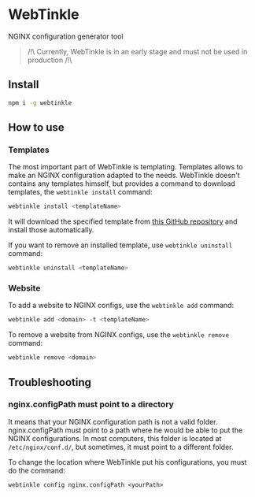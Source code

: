 # WebTinkle
NGINX configuration generator tool

> /!\ Currently, WebTinkle is in an early stage and must not be used in production /!\

## Install
```bash
npm i -g webtinkle
```

## How to use

### Templates
The most important part of WebTinkle is templating. Templates allows to make an NGINX configuration adapted to the needs.
WebTinkle doesn't contains any templates himself, but provides a command to download templates, the `webtinkle install` command:
```bash
webtinkle install <templateName>
```
It will download the specified template from [this GitHub repository](https://github.com/webtinkle/webtinkle-templates) and install those automatically.

If you want to remove an installed template, use `webtinkle uninstall` command:
```bash
webtinkle uninstall <templateName>
```

### Website

To add a website to NGINX configs, use the `webtinkle add` command:
```bash
webtinkle add <domain> -t <templateName>
```

To remove a website from NGINX configs, use the `webtinkle remove` command:
```bash
webtinkle remove <domain>
```


## Troubleshooting
### nginx.configPath must point to a directory
It means that your NGINX configuration path is not a valid folder.
nginx.configPath must point to a path where he would be able to put the NGINX configurations.
In most computers, this folder is located at `/etc/nginx/conf.d/`, but sometimes, it must point to a different folder.

To change the location where WebTinkle put his configurations, you must do the command:
```
webtinkle config nginx.configPath <yourPath>
```